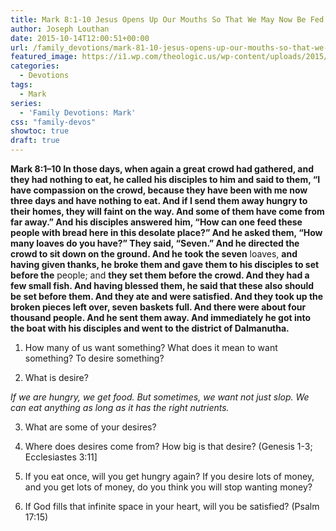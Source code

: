 ```yaml
---
title: Mark 8:1-10 Jesus Opens Up Our Mouths So That We May Now Be Fed by God
author: Joseph Louthan
date: 2015-10-14T12:00:51+00:00
url: /family_devotions/mark-81-10-jesus-opens-up-our-mouths-so-that-we-may-now-be-fed-by-god/
featured_image: https://i1.wp.com/theologic.us/wp-content/uploads/2015/10/272453-fish-and-chips.jpg?resize=825%2C510
categories:
  - Devotions
tags:
  - Mark
series:
  - 'Family Devotions: Mark'
css: "family-devos"
showtoc: true
draft: true
---
```

**Mark 8:1–10 In those days, when again a great crowd had gathered, and they had nothing to eat, he called his disciples to him and said to them, “I have compassion on the crowd, because they have been with me now three days and have nothing to eat. And if I send them away hungry to their homes, they will faint on the way. And some of them have come from far away.” And his disciples answered him, “How can one feed these people with bread here in this desolate place?” And he asked them, “How many loaves do you have?” They said, “Seven.” And he directed the crowd to sit down on the ground. And he took the seven** loaves, **and having given thanks, he broke them and gave them to his disciples to set before the** people; and **they set them before the crowd. And they had a few small fish. And having blessed them, he said that these also should be set before them. And they ate and were satisfied. And they took up the broken pieces left over, seven baskets full. And there were about four thousand people. And he sent them away. And immediately he got into the boat with his disciples and went to the district of Dalmanutha.**

1. How many of us want something? What does it mean to want something? To desire something?

2. What is desire?
  
_If we are hungry, we get food. But sometimes, we want not just slop. We can eat anything as long as it has the right nutrients._

3. What are some of your desires?

4. Where does desires come from? How big is that desire? (Genesis 1-3; Ecclesiastes 3:11]

5. If you eat once, will you get hungry again? If you desire lots of money, and you get lots of money, do you think you will stop wanting money?

6. If God fills that infinite space in your heart, will you be satisfied? (Psalm 17:15)